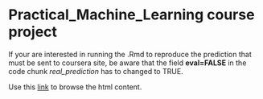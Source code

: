 # Practical_Machine_Learning course project

If your are interested in running the .Rmd to reproduce the prediction that must be sent to coursera site, be aware that the field **eval=FALSE** in the code chunk *real_prediction* has to changed to TRUE.  

Use this [link]() to browse the html content.

